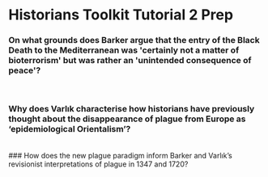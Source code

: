 # Historians Toolkit Tutorial 2 Prep


### On what grounds does Barker argue that the entry of the Black Death to the Mediterranean was 'certainly not a matter of bioterrorism' but was rather an 'unintended consequence of peace'? 

</br>

### Why does Varlık characterise how historians have previously thought about the disappearance of plague from Europe as ‘epidemiological Orientalism’?

</br>
### How does the new plague paradigm inform Barker and Varlık’s revisionist interpretations of plague in 1347 and 1720?